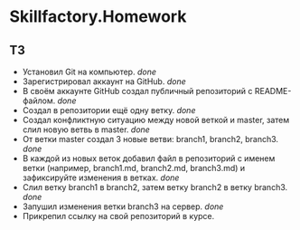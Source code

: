 # Skillfactory.Homework
## ТЗ
- Установил Git на компьютер. *done*
- Зарегистрировал аккаунт на GitHub. *done*
- В своём аккаунте GitHub создал публичный репозиторий с README-файлом. *done*
- Создал в репозитории ещё одну ветку. *done*
- Создал конфликтную ситуацию между новой веткой и master, затем слил новую ветвь в master. *done*
- От ветки master создал 3 новые ветви: branch1, branch2, branch3. *done*
- В каждой из новых веток добавил файл в репозиторий с именем ветки (например, branch1.md, branch2.md, branch3.md) и зафиксируйте изменения в ветках. *done*
- Слил ветку branch1 в branch2, затем ветку branch2 в ветку branch3. *done*
- Запушил изменения ветки branch3 на сервер. *done*
- Прикрепил ссылку на свой репозиторий в курсе. 
